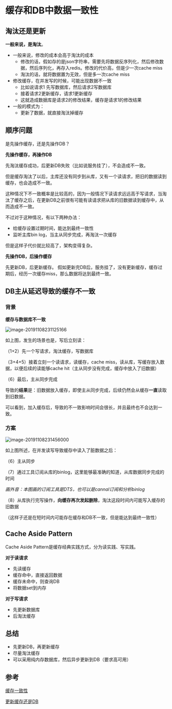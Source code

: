 # 缓存和DB中数据一致性



## 淘汰还是更新

**一般来说，是淘汰**。

- 一般来说，修改的成本会高于淘汰的成本
  - 修改的话，假如存的是json字符串，需要先将数据反序列化，然后修改数据，然后序列化，再存入redis。修改的代价高，但是少一次cache miss
  - 淘汰的话，就将数据置为无效，但是多一次cache miss
- 修改缓存，在并发写的时候，可能出现数据不一致
  - 比如说请求1 先写数据库，然后请求2写数据库
  - 接着请求2更新缓存，请求1更新缓存
  - 这就造成数据库是请求2的修改结果，缓存是请求1的修改结果
- 一般的模式为：
  - 更新了数据，就直接淘汰掉缓存





## 顺序问题

是先操作缓存，还是先操作DB？



**先操作缓存，再操作DB**

先淘汰缓存成功，后更新DB失败（比如说服务挂了），不会造成不一致。

但是缓存淘汰了以后，主库还没有同步到从库，又有一个读请求，把旧的数据读到缓存，也会造成不一致。

这种情况下不一致概率是比较高的，因为一般情况下读请求远远高于写请求，当淘汰了缓存之后，在更新DB之前很有可能有读请求把从库的旧数据读到缓存中，从而造成不一致。



不过对于这种情况，有以下两种办法：

- 给缓存设置过期时间，能达到最终一致性
- 监听主库bin log，当主从同步完成，再淘汰一次缓存

但是这样子代价就比较高了，架构变得复杂。





**先操作DB，后操作缓存**

先更新DB，后更新缓存。
假如更新完DB后，服务挂了，没有更新缓存，缓存过期后，经历一次缓存miss，那么数据将达到最终一致。







## DB主从延迟导致的缓存不一致



### 背景

**缓存与数据库不一致**

![image-20191108231125166](https://tva1.sinaimg.cn/large/006y8mN6gy1g8r1brjo9sj30ie094tbk.jpg)



如上图，发生的场景也是，写后立刻读：

（1+2）先一个写请求，淘汰缓存，写数据库

（3+4+5）接着立刻一个读请求，读缓存，cache miss，读从库，写缓存放入数据，以便后续的读能够cache hit（主从同步没有完成，缓存中放入了旧数据）

（6）最后，主从同步完成

导致的**结果**是：旧数据放入缓存，即使主从同步完成，后续仍然会从缓存**一直**读取到旧数据。

可以看到，加入缓存后，导致的不一致影响时间会很长，并且最终也不会达到一致。



### 方案

![image-20191108231456000](https://tva1.sinaimg.cn/large/006y8mN6gy1g8r1ff1x5yj30i40dwwis.jpg)

如上图所述，在并发读写导致缓存中读入了脏数据之后：

（6）主从同步

（7）通过工具订阅从库的binlog，这里能够最准确的知道，从库数据同步完成的时间

*画外音：本图画的订阅工具是DTS，也可以是cannal订阅和分析binlog*

（8）从库执行完写操作，**向缓存再次发起删除**，淘汰这段时间内可能写入缓存的旧数据



（这样子还是在短时间内可能存在缓存和DB不一致，但是能达到最终一致性）





## Cache Aside Pattern

Cache Aside Pattern是缓存经典实践方式，分为读实践、写实践。



**对于读请求**

- 先读缓存
- 缓存命中，直接返回数据
- 缓存未命中，则查询DB
- 将数据set到内存



**对于写请求**

- 先更新数据库
- 后淘汰缓存







## 总结

- 先更新DB，再更新缓存
- 尽量淘汰缓存
- 可以采用纯内存数据库，然后异步更新到DB（要求高可用）







## 参考

[缓存一致性](http://mp.weixin.qq.com/s?__biz=MjM5ODYxMDA5OQ==&mid=2651961356&idx=1&sn=8fa6a57d128a3255a049bee868a7a917&chksm=bd2d0dd08a5a84c62c1ac1d90b9f4c11915c9e6780759d167da5343c43445759bce0f16de395&mpshare=1&scene=23&srcid=1108Wczoo8Z6tSJZLtW0IxKy&sharer_sharetime=1573224956114&sharer_shareid=1c062d5c810b024acf7d4936fe834135#rd)

[更新缓存还是DB](https://blog.csdn.net/qq_33999844/article/details/81531461)